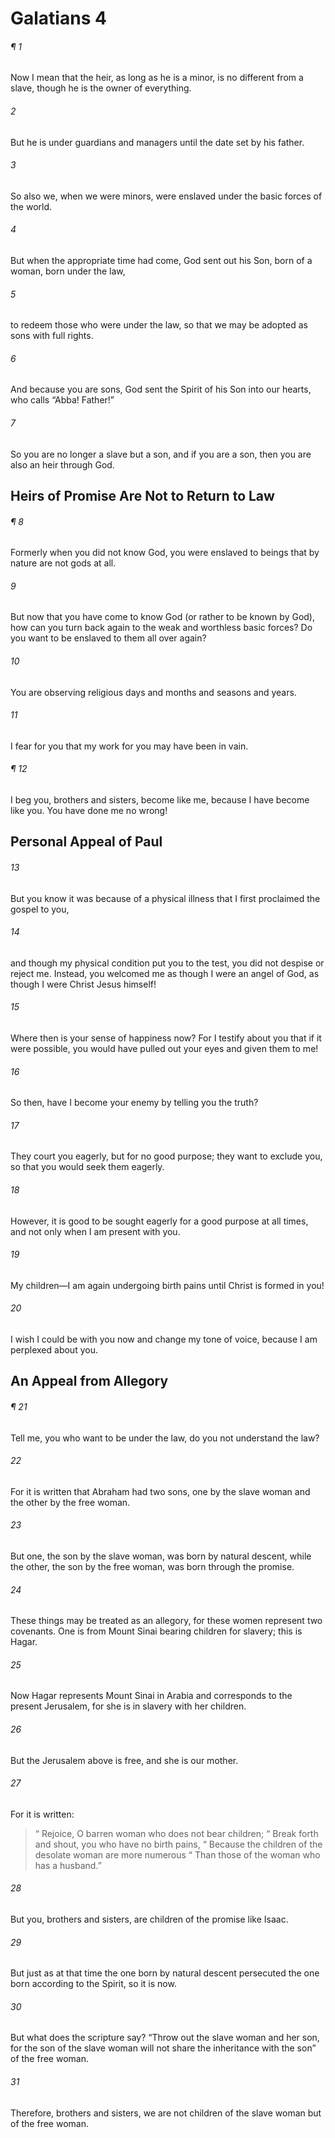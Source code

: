 # Galatians 4
###### ¶ 1
Now I mean that the heir, as long as he is a minor, is no different from a slave, though he is the owner of everything.
###### 2
But he is under guardians and managers until the date set by his father.
###### 3
So also we, when we were minors, were enslaved under the basic forces of the world.
###### 4
But when the appropriate time had come, God sent out his Son, born of a woman, born under the law,
###### 5
to redeem those who were under the law, so that we may be adopted as sons with full rights.
###### 6
And because you are sons, God sent the Spirit of his Son into our hearts, who calls “Abba! Father!”
###### 7
So you are no longer a slave but a son, and if you are a son, then you are also an heir through God.
## Heirs of Promise Are Not to Return to Law
###### ¶ 8
Formerly when you did not know God, you were enslaved to beings that by nature are not gods at all.
###### 9
But now that you have come to know God (or rather to be known by God), how can you turn back again to the weak and worthless basic forces? Do you want to be enslaved to them all over again?
###### 10
You are observing religious days and months and seasons and years.
###### 11
I fear for you that my work for you may have been in vain.
###### ¶ 12
I beg you, brothers and sisters, become like me, because I have become like you. You have done me no wrong!
## Personal Appeal of Paul
###### 13
But you know it was because of a physical illness that I first proclaimed the gospel to you,
###### 14
and though my physical condition put you to the test, you did not despise or reject me. Instead, you welcomed me as though I were an angel of God, as though I were Christ Jesus himself!
###### 15
Where then is your sense of happiness now? For I testify about you that if it were possible, you would have pulled out your eyes and given them to me!
###### 16
So then, have I become your enemy by telling you the truth?
###### 17
They court you eagerly, but for no good purpose; they want to exclude you, so that you would seek them eagerly.
###### 18
However, it is good to be sought eagerly for a good purpose at all times, and not only when I am present with you.
###### 19
My children—I am again undergoing birth pains until Christ is formed in you!
###### 20
I wish I could be with you now and change my tone of voice, because I am perplexed about you.
## An Appeal from Allegory
###### ¶ 21
Tell me, you who want to be under the law, do you not understand the law?
###### 22
For it is written that Abraham had two sons, one by the slave woman and the other by the free woman.
###### 23
But one, the son by the slave woman, was born by natural descent, while the other, the son by the free woman, was born through the promise.
###### 24
These things may be treated as an allegory, for these women represent two covenants. One is from Mount Sinai bearing children for slavery; this is Hagar.
###### 25
Now Hagar represents Mount Sinai in Arabia and corresponds to the present Jerusalem, for she is in slavery with her children.
###### 26
But the Jerusalem above is free, and she is our mother.
###### 27
For it is written:
>  “ Rejoice, O barren woman who does not bear children;
>  “ Break forth and shout, you who have no birth pains,
>  “ Because the children of the desolate woman are more numerous
>  “ Than those of the woman who has a husband.”
###### 28
But you, brothers and sisters, are children of the promise like Isaac.
###### 29
But just as at that time the one born by natural descent persecuted the one born according to the Spirit, so it is now.
###### 30
But what does the scripture say? “Throw out the slave woman and her son, for the son of the slave woman will not share the inheritance with the son” of the free woman.
###### 31
Therefore, brothers and sisters, we are not children of the slave woman but of the free woman.
